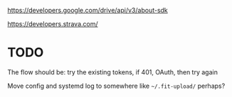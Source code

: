 https://developers.google.com/drive/api/v3/about-sdk

https://developers.strava.com/

# TODO
The flow should be: try the existing tokens, if 401, OAuth, then try again

Move config and systemd log to somewhere like `~/.fit-upload/` perhaps?
